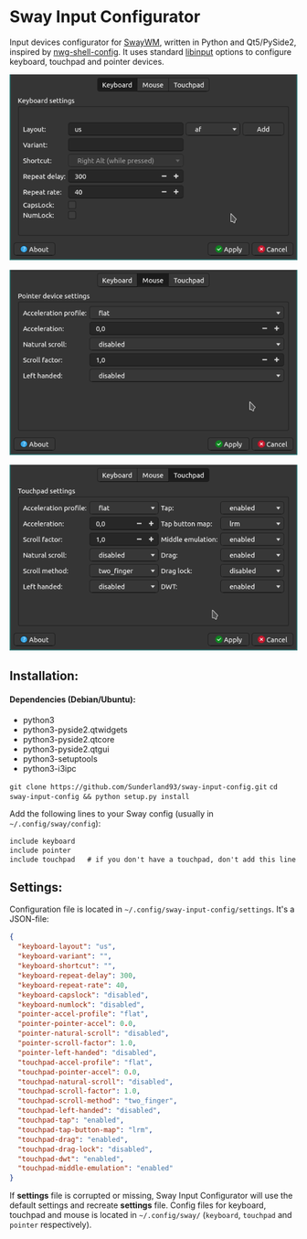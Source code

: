 # Sway Input Configurator

Input devices configurator for [SwayWM](https://swaywm.org/), written in Python and Qt5/PySide2, inspired by [nwg-shell-config](https://github.com/nwg-piotr/nwg-shell-config). It uses standard [libinput](https://www.mankier.com/5/sway-input) options to configure keyboard, touchpad and pointer devices.

![Keyboard settings](https://github.com/Sunderland93/sway-input-config/blob/master/screenshot1.png?raw=true)

![Mouse settings](https://github.com/Sunderland93/sway-input-config/blob/master/screenshot2.png?raw=true)

![Touchpad settings](https://github.com/Sunderland93/sway-input-config/blob/master/screenshot3.png?raw=true)

## Installation:

#### Dependencies (Debian/Ubuntu):
* python3
* python3-pyside2.qtwidgets
* python3-pyside2.qtcore
* python3-pyside2.qtgui
* python3-setuptools
* python3-i3ipc

`git clone https://github.com/Sunderland93/sway-input-config.git`
`cd sway-input-config && python setup.py install`

Add the following lines to your Sway config (usually in `~/.config/sway/config`):

```text
include keyboard
include pointer
include touchpad   # if you don't have a touchpad, don't add this line
```

## Settings:

Configuration file is located in `~/.config/sway-input-config/settings`. It's a JSON-file:
```json
{
  "keyboard-layout": "us",
  "keyboard-variant": "",
  "keyboard-shortcut": "",
  "keyboard-repeat-delay": 300,
  "keyboard-repeat-rate": 40,
  "keyboard-capslock": "disabled",
  "keyboard-numlock": "disabled",
  "pointer-accel-profile": "flat",
  "pointer-pointer-accel": 0.0,
  "pointer-natural-scroll": "disabled",
  "pointer-scroll-factor": 1.0,
  "pointer-left-handed": "disabled",
  "touchpad-accel-profile": "flat",
  "touchpad-pointer-accel": 0.0,
  "touchpad-natural-scroll": "disabled",
  "touchpad-scroll-factor": 1.0,
  "touchpad-scroll-method": "two_finger",
  "touchpad-left-handed": "disabled",
  "touchpad-tap": "enabled",
  "touchpad-tap-button-map": "lrm",
  "touchpad-drag": "enabled",
  "touchpad-drag-lock": "disabled",
  "touchpad-dwt": "enabled",
  "touchpad-middle-emulation": "enabled"
}
```
If **settings** file is corrupted or missing, Sway Input Configurator will use the default settings and recreate **settings** file. Config files for keyboard, touchpad and mouse is located in `~/.config/sway/` (`keyboard`, `touchpad` and `pointer` respectively). 
